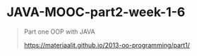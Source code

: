 # JAVA-MOOC-part2-week-1-6
>Part one OOP with JAVA
>
>https://materiaalit.github.io/2013-oo-programming/part1/
